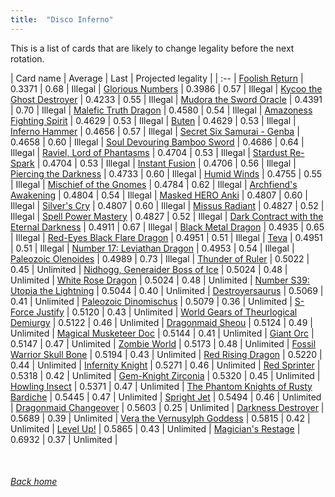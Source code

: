 ```yaml
---
title:  "Disco Inferno"
---
```


This is a list of cards that are likely to change legality before the next rotation.

| Card name | Average | Last | Projected legality |
| :-- |
[Foolish Return](https://db.ygoprodeck.com/card/?search=Foolish%20Return) | 0.3371 | 0.68 | Illegal |
[Glorious Numbers](https://db.ygoprodeck.com/card/?search=Glorious%20Numbers) | 0.3986 | 0.57 | Illegal |
[Kycoo the Ghost Destroyer](https://db.ygoprodeck.com/card/?search=Kycoo%20the%20Ghost%20Destroyer) | 0.4233 | 0.55 | Illegal |
[Mudora the Sword Oracle](https://db.ygoprodeck.com/card/?search=Mudora%20the%20Sword%20Oracle) | 0.4391 | 0.70 | Illegal |
[Malefic Truth Dragon](https://db.ygoprodeck.com/card/?search=Malefic%20Truth%20Dragon) | 0.4580 | 0.54 | Illegal |
[Amazoness Fighting Spirit](https://db.ygoprodeck.com/card/?search=Amazoness%20Fighting%20Spirit) | 0.4629 | 0.53 | Illegal |
[Buten](https://db.ygoprodeck.com/card/?search=Buten) | 0.4629 | 0.53 | Illegal |
[Inferno Hammer](https://db.ygoprodeck.com/card/?search=Inferno%20Hammer) | 0.4656 | 0.57 | Illegal |
[Secret Six Samurai - Genba](https://db.ygoprodeck.com/card/?search=Secret%20Six%20Samurai%20-%20Genba) | 0.4658 | 0.60 | Illegal |
[Soul Devouring Bamboo Sword](https://db.ygoprodeck.com/card/?search=Soul%20Devouring%20Bamboo%20Sword) | 0.4686 | 0.64 | Illegal |
[Raviel, Lord of Phantasms](https://db.ygoprodeck.com/card/?search=Raviel,%20Lord%20of%20Phantasms) | 0.4704 | 0.53 | Illegal |
[Stardust Re-Spark](https://db.ygoprodeck.com/card/?search=Stardust%20Re-Spark) | 0.4704 | 0.53 | Illegal |
[Instant Fusion](https://db.ygoprodeck.com/card/?search=Instant%20Fusion) | 0.4706 | 0.56 | Illegal |
[Piercing the Darkness](https://db.ygoprodeck.com/card/?search=Piercing%20the%20Darkness) | 0.4733 | 0.60 | Illegal |
[Humid Winds](https://db.ygoprodeck.com/card/?search=Humid%20Winds) | 0.4755 | 0.55 | Illegal |
[Mischief of the Gnomes](https://db.ygoprodeck.com/card/?search=Mischief%20of%20the%20Gnomes) | 0.4784 | 0.62 | Illegal |
[Archfiend's Awakening](https://db.ygoprodeck.com/card/?search=Archfiend's%20Awakening) | 0.4804 | 0.54 | Illegal |
[Masked HERO Anki](https://db.ygoprodeck.com/card/?search=Masked%20HERO%20Anki) | 0.4807 | 0.60 | Illegal |
[Silver's Cry](https://db.ygoprodeck.com/card/?search=Silver's%20Cry) | 0.4807 | 0.60 | Illegal |
[Missus Radiant](https://db.ygoprodeck.com/card/?search=Missus%20Radiant) | 0.4827 | 0.52 | Illegal |
[Spell Power Mastery](https://db.ygoprodeck.com/card/?search=Spell%20Power%20Mastery) | 0.4827 | 0.52 | Illegal |
[Dark Contract with the Eternal Darkness](https://db.ygoprodeck.com/card/?search=Dark%20Contract%20with%20the%20Eternal%20Darkness) | 0.4911 | 0.67 | Illegal |
[Black Metal Dragon](https://db.ygoprodeck.com/card/?search=Black%20Metal%20Dragon) | 0.4935 | 0.65 | Illegal |
[Red-Eyes Black Flare Dragon](https://db.ygoprodeck.com/card/?search=Red-Eyes%20Black%20Flare%20Dragon) | 0.4951 | 0.51 | Illegal |
[Teva](https://db.ygoprodeck.com/card/?search=Teva) | 0.4951 | 0.51 | Illegal |
[Number 17: Leviathan Dragon](https://db.ygoprodeck.com/card/?search=Number%2017:%20Leviathan%20Dragon) | 0.4953 | 0.54 | Illegal |
[Paleozoic Olenoides](https://db.ygoprodeck.com/card/?search=Paleozoic%20Olenoides) | 0.4989 | 0.73 | Illegal |
[Thunder of Ruler](https://db.ygoprodeck.com/card/?search=Thunder%20of%20Ruler) | 0.5022 | 0.45 | Unlimited |
[Nidhogg, Generaider Boss of Ice](https://db.ygoprodeck.com/card/?search=Nidhogg,%20Generaider%20Boss%20of%20Ice) | 0.5024 | 0.48 | Unlimited |
[White Rose Dragon](https://db.ygoprodeck.com/card/?search=White%20Rose%20Dragon) | 0.5024 | 0.48 | Unlimited |
[Number S39: Utopia the Lightning](https://db.ygoprodeck.com/card/?search=Number%20S39:%20Utopia%20the%20Lightning) | 0.5044 | 0.40 | Unlimited |
[Destroyersaurus](https://db.ygoprodeck.com/card/?search=Destroyersaurus) | 0.5069 | 0.41 | Unlimited |
[Paleozoic Dinomischus](https://db.ygoprodeck.com/card/?search=Paleozoic%20Dinomischus) | 0.5079 | 0.36 | Unlimited |
[S-Force Justify](https://db.ygoprodeck.com/card/?search=S-Force%20Justify) | 0.5120 | 0.43 | Unlimited |
[World Gears of Theurlogical Demiurgy](https://db.ygoprodeck.com/card/?search=World%20Gears%20of%20Theurlogical%20Demiurgy) | 0.5122 | 0.46 | Unlimited |
[Dragonmaid Sheou](https://db.ygoprodeck.com/card/?search=Dragonmaid%20Sheou) | 0.5124 | 0.49 | Unlimited |
[Magical Musketeer Doc](https://db.ygoprodeck.com/card/?search=Magical%20Musketeer%20Doc) | 0.5144 | 0.41 | Unlimited |
[Giant Orc](https://db.ygoprodeck.com/card/?search=Giant%20Orc) | 0.5147 | 0.47 | Unlimited |
[Zombie World](https://db.ygoprodeck.com/card/?search=Zombie%20World) | 0.5173 | 0.48 | Unlimited |
[Fossil Warrior Skull Bone](https://db.ygoprodeck.com/card/?search=Fossil%20Warrior%20Skull%20Bone) | 0.5194 | 0.43 | Unlimited |
[Red Rising Dragon](https://db.ygoprodeck.com/card/?search=Red%20Rising%20Dragon) | 0.5220 | 0.44 | Unlimited |
[Infernity Knight](https://db.ygoprodeck.com/card/?search=Infernity%20Knight) | 0.5271 | 0.46 | Unlimited |
[Red Sprinter](https://db.ygoprodeck.com/card/?search=Red%20Sprinter) | 0.5318 | 0.42 | Unlimited |
[Gem-Knight Zirconia](https://db.ygoprodeck.com/card/?search=Gem-Knight%20Zirconia) | 0.5320 | 0.45 | Unlimited |
[Howling Insect](https://db.ygoprodeck.com/card/?search=Howling%20Insect) | 0.5371 | 0.47 | Unlimited |
[The Phantom Knights of Rusty Bardiche](https://db.ygoprodeck.com/card/?search=The%20Phantom%20Knights%20of%20Rusty%20Bardiche) | 0.5445 | 0.47 | Unlimited |
[Spright Jet](https://db.ygoprodeck.com/card/?search=Spright%20Jet) | 0.5494 | 0.46 | Unlimited |
[Dragonmaid Changeover](https://db.ygoprodeck.com/card/?search=Dragonmaid%20Changeover) | 0.5603 | 0.25 | Unlimited |
[Darkness Destroyer](https://db.ygoprodeck.com/card/?search=Darkness%20Destroyer) | 0.5689 | 0.39 | Unlimited |
[Vera the Vernusylph Goddess](https://db.ygoprodeck.com/card/?search=Vera%20the%20Vernusylph%20Goddess) | 0.5815 | 0.42 | Unlimited |
[Level Up!](https://db.ygoprodeck.com/card/?search=Level%20Up!) | 0.5865 | 0.43 | Unlimited |
[Magician's Restage](https://db.ygoprodeck.com/card/?search=Magician's%20Restage) | 0.6932 | 0.37 | Unlimited |

<br>

###### [Back home](index)